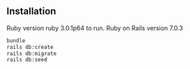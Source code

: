 ## Installation
Ruby version ruby 3.0.1p64 to run.
Ruby on Rails version 7.0.3

```sh
bundle
rails db:create
rails db:migrate
rails db:seed
```
